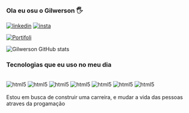 ### Ola eu osu o Gilwerson 🖐️
[![linkedin](https://img.shields.io/badge/LinkedIn-0077B5?style=for-the-badge&logo=linkedin&logoColor=white)](https://linkedin.com/in/gilwerson-landim-9148b2260)
[![insta](https://img.shields.io/badge/Instagram-E4405F?style=for-the-badge&logo=instagram&logoColor=white)](https://www.instagram.com/)

[![Portifoli](https://img.shields.io/website-up-down-green-red/http/monip.org.svg)](https://overflowconference.com.br)

![Gilwerson GitHub stats](https://github-readme-stats.vercel.app/api?username=Gil1806&show_icons=true&theme=radical)

### Tecnologias que eu uso no meu dia

<div style="display: inline_block"><br/>
    <img alt="html5" src="https://img.shields.io/badge/HTML-239120?style=for-the-badge&logo=html5&logoColor=white"/>
    <img alt="html5" src="https://img.shields.io/badge/CSS-239120?&style=for-the-badge&logo=css3&logoColor=white"/>
    <img alt="html5" src="https://img.shields.io/badge/JavaScript-F7DF1E?style=for-the-badge&logo=javascript&logoColor=black"/>
    <img alt="html5" src="https://img.shields.io/badge/HTML5-E34F26?style=for-the-badge&logo=html5&logoColor=white"/>
     <img alt="html5" src="https://img.shields.io/badge/Python-14354C?style=for-the-badge&logo=python&logoColor=white"/>
    <img alt="html5" src="https://img.shields.io/badge/Java-ED8B00?style=for-the-badge&logo=openjdk&logoColor=white"/>
    <img alt="html5" src="https://img.shields.io/badge/PHP-777BB4?style=for-the-badge&logo=php&logoColor=white"/>
</div><br/>
 Estou em busca de construir uma carreira, e mudar a vida das pessoas atraves da progamação
 
